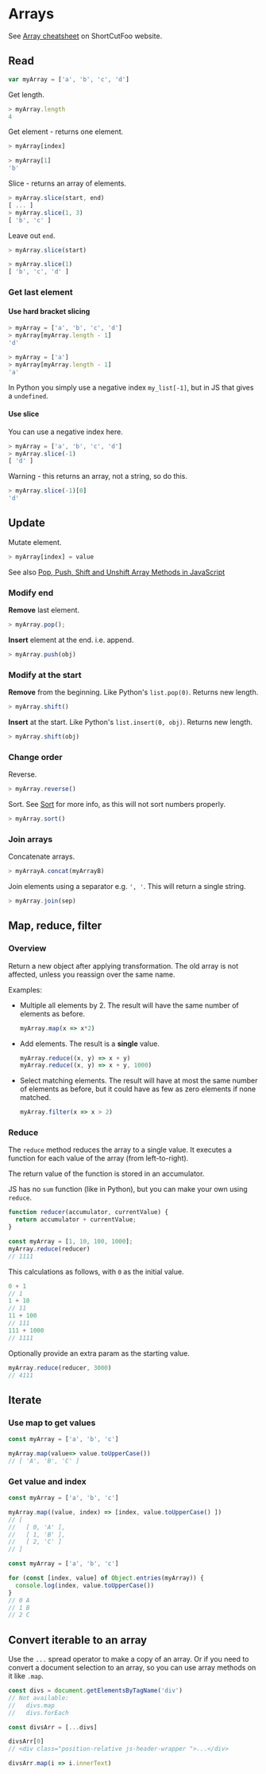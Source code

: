 # Arrays

See [Array cheatsheet](https://www.shortcutfoo.com/app/dojos/javascript-arrays/cheatsheet) on ShortCutFoo website.


## Read

```javascript
var myArray = ['a', 'b', 'c', 'd']
```

Get length.

```javascript
> myArray.length
4
```

Get element - returns one element.

```javascript
> myArray[index]

> myArray[1]
'b'
```

Slice - returns an array of elements.

```javascript
> myArray.slice(start, end)
[ ... ]
> myArray.slice(1, 3)
[ 'b', 'c' ]
```

Leave out `end`.

```javascript
> myArray.slice(start)

> myArray.slice(1)
[ 'b', 'c', 'd' ]
```

### Get last element

#### Use hard bracket slicing

```javascript
> myArray = ['a', 'b', 'c', 'd']
> myArray[myArray.length - 1]
'd'

> myArray = ['a']
> myArray[myArray.length - 1]
'a'
```

In Python you simply use a negative index `my_list[-1]`, but in JS that gives a `undefined`.

#### Use slice

You can use a negative index here.

```javascript
> myArray = ['a', 'b', 'c', 'd']
> myArray.slice(-1)
[ 'd' ]
```

Warning - this returns an array, not a string, so do this.

```javascript
> myArray.slice(-1)[0]
'd'
```


## Update

Mutate element.

```javascript
> myArray[index] = value
```

See also [Pop, Push, Shift and Unshift Array Methods in JavaScript](https://alligator.io/js/push-pop-shift-unshift-array-methods/)

### Modify end

**Remove** last element.

```javascript
> myArray.pop();
```

**Insert** element at the end. i.e. append.

```javascript
> myArray.push(obj)
```

### Modify at the start

**Remove** from the beginning. Like Python's `list.pop(0)`. Returns new length.

```javascript
> myArray.shift()
```

**Insert** at the start. Like Python's `list.insert(0, obj)`. Returns new length.

```javascript
> myArray.shift(obj)
```

### Change order

Reverse.

```javascript
> myArray.reverse()
```

Sort. See [Sort](sort.md) for more info, as this will not sort numbers properly.

```javascript
> myArray.sort()
```

### Join arrays

Concatenate arrays.

```javascript
> myArrayA.concat(myArrayB)
```

Join elements using a separator e.g. `', '`. This will return a single string.

```javascript
> myArray.join(sep)
```


## Map, reduce, filter

### Overview

Return a new object after applying transformation. The old array is not affected, unless you reassign over the same name.

Examples:

- Multiple all elements by 2. The result will have the same number of elements as before.
    ```javascript
    myArray.map(x => x*2)
    ```
- Add elements. The result is a **single** value.
    ```javascript
    myArray.reduce((x, y) => x + y)
    myArray.reduce((x, y) => x + y, 1000)
    ```
- Select matching elements. The result will have at most the same number of elements as before, but it could have as few as zero elements if none matched.
    ```javascript
    myArray.filter(x => x > 2)
    ```

### Reduce

The `reduce` method reduces the array to a single value. It executes a function for each value of the array (from left-to-right).

The return value of the function is stored in an accumulator.

JS has no `sum` function (like in Python), but you can make your own using `reduce`.

```javascript
function reducer(accumulator, currentValue) {
  return accumulator + currentValue;
}

const myArray = [1, 10, 100, 1000];
myArray.reduce(reducer)
// 1111
```

This calculations as follows, with `0` as the initial value.

```javascript
0 + 1
// 1
1 + 10 
// 11
11 + 100 
// 111
111 + 1000
// 1111
```

Optionally provide an extra param as the starting value.

```javascript
myArray.reduce(reducer, 3000)
// 4111
```


## Iterate

### Use map to get values

```javascript
const myArray = ['a', 'b', 'c']

myArray.map(value=> value.toUpperCase())
// [ 'A', 'B', 'C' ]
```

### Get value and index

```javascript
const myArray = ['a', 'b', 'c']

myArray.map((value, index) => [index, value.toUpperCase() ])
// [ 
//   [ 0, 'A' ], 
//   [ 1, 'B' ],
//   [ 2, 'C' ]
// ]
```

```javascript
const myArray = ['a', 'b', 'c']

for (const [index, value] of Object.entries(myArray)) {
  console.log(index, value.toUpperCase())
}
// 0 A
// 1 B
// 2 C
```


## Convert iterable to an array

Use the `...` spread operator to make a copy of an array. Or if you need to convert a document selection to an array, so you can use array methods on it like `.map`.

```javascript
const divs = document.getElementsByTagName('div')
// Not available:
//   divs.map
//   divs.forEach

const divsArr = [...divs]

divsArr[0]
// <div class="position-relative js-header-wrapper ">...</div>

divsArr.map(i => i.innerText)
```
